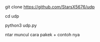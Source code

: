 git clone https://github.com/StarsX5676/udp

cd udp

python3 udp.py

ntar muncul cara pakek + contoh nya
